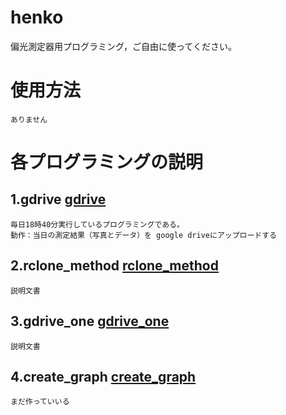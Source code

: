 # henko
偏光測定器用プログラミング，ご自由に使ってください。
# 使用方法
```
ありません
```
# 各プログラミングの説明
## 1.gdrive  [gdrive](gdrive.py)
```
毎日18時40分実行しているプログラミングである。
動作：当日の測定結果（写真とデータ）を google driveにアップロードする
```
## 2.rclone_method  [rclone_method](rclone_method.py)
```
説明文書
```
## 3.gdrive_one [gdrive_one](gdrive_one.py)
```
説明文書
```
## 4.create_graph [create_graph](create_graph)
```
まだ作っていいる
```